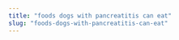 ```yaml
---
title: "foods dogs with pancreatitis can eat"
slug: "foods-dogs-with-pancreatitis-can-eat"
---
```


